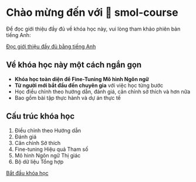 # Chào mừng đến với 🤗 smol-course

Để đọc giới thiệu đầy đủ về khóa học này, vui lòng tham khảo phiên bản tiếng Anh:

[Đọc giới thiệu đầy đủ bằng tiếng Anh](https://huggingface.co/learn/smol-course/unit0/1)

## Về khóa học này một cách ngắn gọn

- **Khóa học toàn diện để Fine-Tuning Mô hình Ngôn ngữ**
- **Từ người mới bắt đầu đến chuyên gia** với việc học từng bước
- Học điều chỉnh theo hướng dẫn, đánh giá, căn chỉnh sở thích và hơn nữa
- Bao gồm bài tập thực hành và dự án thực tế

## Cấu trúc khóa học

1. Điều chỉnh theo Hướng dẫn
2. Đánh giá
3. Căn chỉnh Sở thích
4. Fine-tuning Hiệu quả Tham số
5. Mô hình Ngôn ngữ Thị giác
6. Bộ dữ liệu Tổng hợp

[Bắt đầu khóa học](https://huggingface.co/smol-course)
